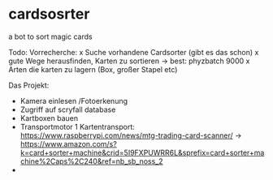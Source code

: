 # cardsosrter
a bot to sort magic cards

Todo:
Vorrecherche:
x Suche vorhandene Cardsorter (gibt es das schon)
x gute Wege herausfinden, Karten zu sortieren
    -> best: phyzbatch 9000
x Arten die karten zu lagern (Box, großer Stapel etc)

Das Projekt:
- Kamera einlesen /Fotoerkenung
- Zugriff auf scryfall database
- Kartboxen bauen
- Transportmotor 1 Kartentransport: https://www.raspberrypi.com/news/mtg-trading-card-scanner/
      -> https://www.amazon.com/s?k=card+sorter+machine&crid=5I9FXPUWRR6L&sprefix=card+sorter+machine%2Caps%2C240&ref=nb_sb_noss_2
- 
